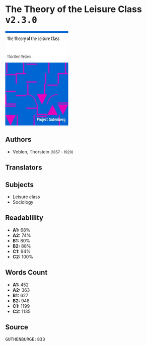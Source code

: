 # The Theory of the Leisure Class <kbd>v2.3.0</kbd>

![](./cover.medium.jpg "")

## Authors


 - Veblen, Thorstein <small>(1857 - 1929)</small>

## Translators



## Subjects


 - Leisure class
 - Sociology

## Readablility


 - **A1:** 68%
 - **A2:** 74%
 - **B1:** 80%
 - **B2:** 88%
 - **C1:** 94%
 - **C2:** 100%

## Words Count


 - **A1:** 452
 - **A2:** 363
 - **B1:** 627
 - **B2:** 948
 - **C1:** 1199
 - **C2:** 1135

## Source


<kbd>GUTHENBURGE:833</kbd>

